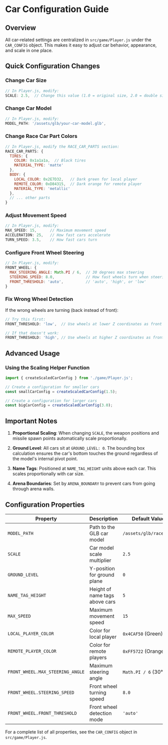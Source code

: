 # Car Configuration Guide

## Overview
All car-related settings are centralized in `src/game/Player.js` under the `CAR_CONFIG` object. This makes it easy to adjust car behavior, appearance, and scale in one place.

## Quick Configuration Changes

### Change Car Size
```javascript
// In Player.js, modify:
SCALE: 2.5,  // Change this value (1.0 = original size, 2.0 = double size, etc.)
```

### Change Car Model
```javascript
// In Player.js, modify:
MODEL_PATH: '/assets/glb/your-car-model.glb',
```

### Change Race Car Part Colors
```javascript
// In Player.js, modify the RACE_CAR_PARTS section:
RACE_CAR_PARTS: {
  TIRES: {
    COLOR: 0x1a1a1a,  // Black tires
    MATERIAL_TYPE: 'matte'
  },
  BODY: {
    LOCAL_COLOR: 0x2E7D32,   // Dark green for local player
    REMOTE_COLOR: 0xD84315,  // Dark orange for remote player
    MATERIAL_TYPE: 'metallic'
  },
  // ... other parts
}
```

### Adjust Movement Speed
```javascript
// In Player.js, modify:
MAX_SPEED: 15,      // Maximum movement speed
ACCELERATION: 25,   // How fast cars accelerate
TURN_SPEED: 3.5,    // How fast cars turn
```

### Configure Front Wheel Steering
```javascript
// In Player.js, modify:
FRONT_WHEEL: {
  MAX_STEERING_ANGLE: Math.PI / 6,  // 30 degrees max steering
  STEERING_SPEED: 8.0,              // How fast wheels turn when steering
  FRONT_THRESHOLD: 'auto',          // 'auto', 'high', or 'low'
}
```

### Fix Wrong Wheel Detection
If the wrong wheels are turning (back instead of front):

```javascript
// Try this first:
FRONT_THRESHOLD: 'low',  // Use wheels at lower Z coordinates as front

// If that doesn't work:
FRONT_THRESHOLD: 'high', // Use wheels at higher Z coordinates as front
```

## Advanced Usage

### Using the Scaling Helper Function
```javascript
import { createScaledCarConfig } from './game/Player.js';

// Create a configuration for smaller cars
const smallCarConfig = createScaledCarConfig(1.5);

// Create a configuration for larger cars  
const bigCarConfig = createScaledCarConfig(3.0);
```

## Important Notes

1. **Proportional Scaling**: When changing `SCALE`, the weapon positions and missile spawn points automatically scale proportionally.

2. **Ground Level**: All cars sit at `GROUND_LEVEL: 0`. The bounding box calculation ensures the car's bottom touches the ground regardless of the model's internal pivot point.

3. **Name Tags**: Positioned at `NAME_TAG_HEIGHT` units above each car. This scales proportionally with car size.

4. **Arena Boundaries**: Set by `ARENA_BOUNDARY` to prevent cars from going through arena walls.

## Configuration Properties

| Property | Description | Default Value |
|----------|-------------|---------------|
| `MODEL_PATH` | Path to the GLB car model | `/assets/glb/race.glb` |
| `SCALE` | Car model scale multiplier | `2.5` |
| `GROUND_LEVEL` | Y-position for ground plane | `0` |
| `NAME_TAG_HEIGHT` | Height of name tags above cars | `5` |
| `MAX_SPEED` | Maximum movement speed | `15` |
| `LOCAL_PLAYER_COLOR` | Color for local player | `0x4CAF50` (Green) |
| `REMOTE_PLAYER_COLOR` | Color for remote players | `0xFF5722` (Orange) |
| `FRONT_WHEEL.MAX_STEERING_ANGLE` | Maximum steering angle | `Math.PI / 6` (30°) |
| `FRONT_WHEEL.STEERING_SPEED` | Front wheel turning speed | `8.0` |
| `FRONT_WHEEL.FRONT_THRESHOLD` | Front wheel detection mode | `'auto'` |

For a complete list of all properties, see the `CAR_CONFIG` object in `src/game/Player.js`.
